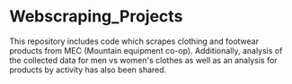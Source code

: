 # Webscraping_Projects

This repository includes code which scrapes clothing and footwear products from MEC (Mountain equipment co-op). 
Additionally, analysis of the collected data for men vs women's clothes as well as an analysis for products by activity has also been shared. 
